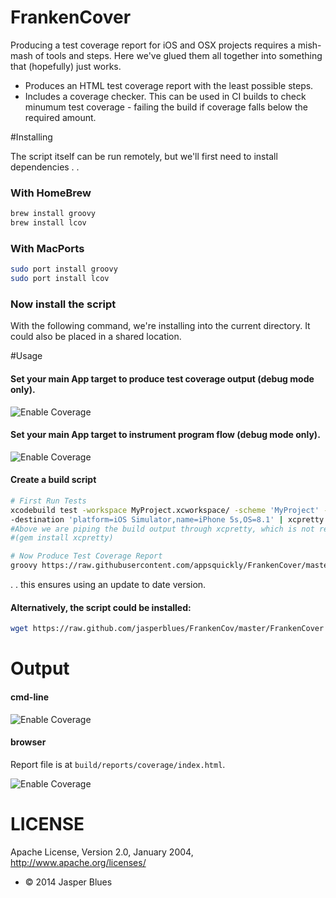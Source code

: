 # FrankenCover

Producing a test coverage report for iOS and OSX projects requires a mish-mash of tools and steps. Here we've glued them all together into something that (hopefully) just works. 

* Produces an HTML test coverage report with the least possible steps. 
* Includes a coverage checker. This can be used in CI builds to check minumum test coverage - failing the build if coverage falls below the required amount. 
 
#Installing

The script itself can be run remotely, but we'll first need to install dependencies .  .

### With HomeBrew

```sh
brew install groovy
brew install lcov
```

### With MacPorts

```sh
sudo port install groovy
sudo port install lcov
```

### Now install the script

With the following command, we're installing into the current directory. It could also be placed in a shared location. 

#Usage

#### Set your main App target to produce test coverage output (debug mode only). 

![Enable Coverage](https://raw.github.com/jasperblues/FrankenCover/master/sample_output/Coverage.png)

#### Set your main App target to instrument program flow (debug mode only). 

![Enable Coverage](https://raw.github.com/jasperblues/FrankenCover/master/sample_output/Instrument.png)

#### Create a build script

```sh
# First Run Tests
xcodebuild test -workspace MyProject.xcworkspace/ -scheme 'MyProject' -configuration Debug \
-destination 'platform=iOS Simulator,name=iPhone 5s,OS=8.1' | xcpretty -c --report junit
#Above we are piping the build output through xcpretty, which is not required, but very nice. 
#(gem install xcpretty)

# Now Produce Test Coverage Report
groovy https://raw.githubusercontent.com/appsquickly/FrankenCover/master/FrankenCover -s Kombie/Classes -o build/reports -r 0
```

. . this ensures using an update to date version. 

#### Alternatively, the script could be installed:

```sh
wget https://raw.github.com/jasperblues/FrankenCov/master/FrankenCover && chmod +x FrankenCov
```

# Output

#### cmd-line

![Enable Coverage](https://raw.github.com/jasperblues/FrankenCover/master/sample_output/output.png)

#### browser

Report file is at `build/reports/coverage/index.html`.

![Enable Coverage](https://raw.github.com/jasperblues/FrankenCover/master/sample_output/report.png)


# LICENSE

Apache License, Version 2.0, January 2004, http://www.apache.org/licenses/

* © 2014 Jasper Blues

